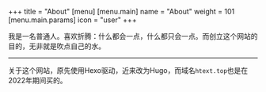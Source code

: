 +++
title = "About"
[menu]
    [menu.main]
    name = "About"
    weight =  101
        [menu.main.params]
        icon = "user"
+++

我是一名普通人。喜欢折腾：什么都会一点，什么都只会一点。而创立这个网站的目的，无非就是吹点自己的水。

---

关于这个网站，原先使用Hexo驱动，近来改为Hugo，而域名`htext.top`也是在2022年期间买的。